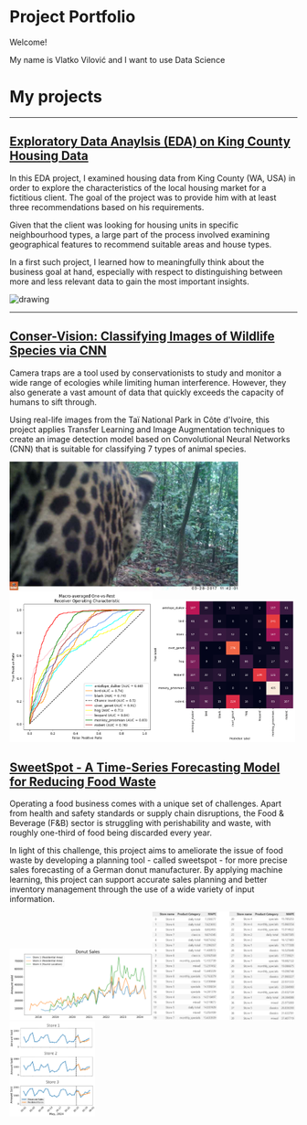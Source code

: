 # Project Portfolio

Welcome!

My name is Vlatko Vilović and I want to use Data Science 


# My projects
---

## **[Exploratory Data Anaylsis (EDA) on King County Housing Data]** 
[Exploratory Data Anaylsis (EDA) on King County Housing Data]: https://github.com/vlatko-v/ds-king_county_housing-EDA

In this EDA project, I examined housing data from King County (WA, USA) in order to explore the characteristics of the local housing market for a fictitious client. The goal of the project was to provide him with at least three recommendations based on his requirements. 

Given that the client was looking for housing units in specific neighbourhood types, a large part of the process involved examining geographical features to recommend suitable areas and house types.

In a first such project, I learned how to meaningfully think about the business goal at hand, especially with respect to distinguishing between more and less relevant data to gain the most important insights. 


<img src="https://github.com/vlatko-v/ds-king_county_housing-EDA/blob/main/visualisations/avg_house_size_per_zipcode.png" alt="drawing" width="700"/>

---

## **[Conser-Vision: Classifying Images of Wildlife Species via CNN]**
[Conser-Vision: Classifying Images of Wildlife Species via CNN]: https://github.com/vlatko-v/drivendata-Conser-vision-Image-Classification

Camera traps are a tool used by conservationists to study and monitor a wide range of ecologies while limiting human interference. However, they also generate a vast amount of data that quickly exceeds the capacity of humans to sift through.

Using real-life images from the Taï National Park in Côte d'Ivoire, this project applies Transfer Learning and Image Augmentation techniques to create an image detection model based on Convolutional Neural Networks (CNN) that is suitable for classifying 7 types of animal species.

<img src="https://github.com/vlatko-v/drivendata-Conser-vision-Image-Classification/blob/main/visuals/ZJ004548.jpg" alt="drawing" width="400"/><img src="https://github.com/vlatko-v/drivendata-Conser-vision-Image-Classification/blob/main/visuals/roc_auc.png" alt="drawing" width="250"/><img src="https://github.com/vlatko-v/drivendata-Conser-vision-Image-Classification/blob/main/visuals/confusion_matrix.png" alt="drawing" width="250"/>

## **[SweetSpot - A Time-Series Forecasting Model for Reducing Food Waste]**
[SweetSpot - A Time-Series Forecasting Model for Reducing Food Waste]: https://github.com/vlatko-v/sweet-spot-donut-sales-forecasting

Operating a food business comes with a unique set of challenges. Apart from health and safety standards or supply chain disruptions, the Food & Beverage (F&B) sector is struggling with perishability and waste, with roughly one-third of food being discarded every year.

In light of this challenge, this project aims to ameliorate the issue of food waste by developing a planning tool - called sweetspot - for more precise sales forecasting of a German donut manufacturer. By applying machine learning, this project can support accurate sales planning and better inventory management through the use of a wide variety of input information.

<img src="https://github.com/vlatko-v/sweet-spot-donut-sales-forecasting/blob/main/Visuals/linechart.png" alt="drawing" width="250"/><img src="https://github.com/vlatko-v/sweet-spot-donut-sales-forecasting/blob/main/Visuals/mape_stores_products.png" alt="drawing" width="250"/><img src="https://github.com/vlatko-v/sweet-spot-donut-sales-forecasting/blob/main/Visuals/linechart_predictions.png" alt="drawing" width="150"/>